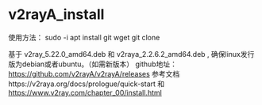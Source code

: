 # v2rayA_install
使用方法：
sudo -i
apt install git wget
git clone 

基于 v2ray_5.22.0_amd64.deb 和 v2raya_2.2.6.2_amd64.deb ,
确保linux发行版为debian或者ubuntu。（如需新版本）
github地址：https://github.com/v2rayA/v2rayA/releases
参考文档https://v2raya.org/docs/prologue/quick-start 和 https://www.v2ray.com/chapter_00/install.html
